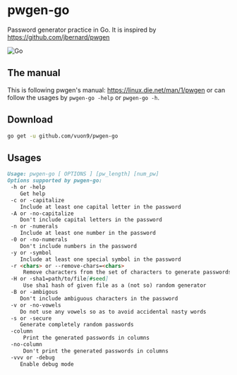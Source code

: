 # pwgen-go
Password generator practice in Go. It is inspired by https://github.com/jbernard/pwgen

![Go](https://github.com/vuon9/pwgen-go/workflows/Go/badge.svg)

## The manual

This is following pwgen's manual: https://linux.die.net/man/1/pwgen
or can follow the usages by `pwgen-go -help` or `pwgen-go -h`.

## Download

```bash
go get -u github.com/vuon9/pwgen-go
```

## Usages

```md
Usage: pwgen-go [ OPTIONS ] [pw_length] [num_pw]
Options supported by pwgen-go:
 -h or -help
    Get help
 -c or -capitalize
    Include at least one capital letter in the password
 -A or -no-capitalize
    Don't include capital letters in the password
 -n or -numerals
    Include at least one number in the password
 -0 or -no-numerals
    Don't include numbers in the password
 -y or -symbol
    Include at least one special symbol in the password
 -r <chars> or --remove-chars=<chars>
     Remove characters from the set of characters to generate passwords
 -H or -sha1=path/to/file[#seed]
     Use sha1 hash of given file as a (not so) random generator
 -B or -ambigous
    Don't include ambiguous characters in the password
 -v or -no-vowels
    Do not use any vowels so as to avoid accidental nasty words
 -s or -secure
    Generate completely random passwords
 -column
     Print the generated passwords in columns
 -no-column
     Don't print the generated passwords in columns
 -vvv or -debug
    Enable debug mode
```
